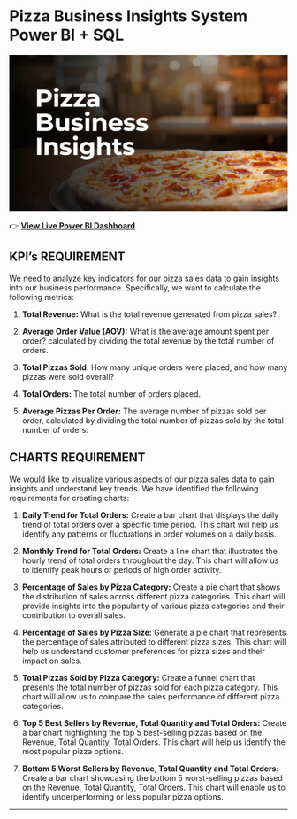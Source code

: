 # Pizza Business Insights System Power BI + SQL
![image](https://github.com/Indrani-Ghosh/-Pizza-Business-Insights-System-Power-BI-SQL-/blob/main/pizza%20insights.jpg
)

👉 [ **View Live Power BI Dashboard**](https://app.powerbi.com/view?r=eyJrIjoiYjRmN2E2MmQtMjY2Zi00ZjhkLTk3ZjctNGEwY2RhMDcxZjE3IiwidCI6IjAxM2E0ZTU2LWNhYmYtNDdmNi04Mzg2LWQ1ZDY0OTE2NzVmOSJ9)



## KPI’s REQUIREMENT
We need to analyze key indicators for our pizza sales data to gain insights into our business performance. Specifically, we want to calculate the following metrics:
1. **Total Revenue:** 
   What is the total revenue generated from pizza sales?

2. **Average Order Value (AOV):** 
   What is the average amount spent per order? calculated by dividing the total revenue by the total number of orders.

3. **Total Pizzas Sold:**
   How many unique orders were placed, and how many pizzas were sold overall?

4. **Total Orders:**
  The total number of orders placed.

5. **Average Pizzas Per Order:**
   The average number of pizzas sold per order, calculated by dividing the total number of pizzas sold by the total number of orders.

## CHARTS REQUIREMENT

We would like to visualize various aspects of our pizza sales data to gain insights and understand key trends. We have identified the following requirements for creating charts:

1. **Daily Trend for Total Orders:**
   Create a bar chart that displays the daily trend of total orders over a specific time period. This chart will help us identify any patterns or fluctuations in order volumes on a daily basis.

2. **Monthly Trend for Total Orders:**
   Create a line chart that illustrates the hourly trend of total orders throughout the day. This chart will allow us to identify peak hours or periods of high order activity.

3. **Percentage of Sales by Pizza Category:**
   Create a pie chart that shows the distribution of sales across different pizza categories. This chart will provide insights into the popularity of various pizza categories and their contribution to overall sales.

4. **Percentage of Sales by Pizza Size:**
   Generate a pie chart that represents the percentage of sales attributed to different pizza sizes. This chart will help us understand customer preferences for pizza sizes and their impact on sales.

5. **Total Pizzas Sold by Pizza Category:**
   Create a funnel chart that presents the total number of pizzas sold for each pizza category. This chart will allow us to compare the sales performance of different pizza categories.

6. **Top 5 Best Sellers by Revenue, Total Quantity and Total Orders:**
   Create a bar chart highlighting the top 5 best-selling pizzas based on the Revenue, Total Quantity, Total Orders. This chart will help us identify the most popular pizza options.

8. **Bottom 5 Worst Sellers by Revenue, Total Quantity and Total Orders:**
   Create a bar chart showcasing the bottom 5 worst-selling pizzas based on the Revenue, Total Quantity, Total Orders. This chart will enable us to identify underperforming or less popular pizza options.
---




